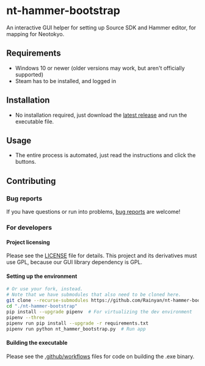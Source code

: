 # nt-hammer-bootstrap

An interactive GUI helper for setting up Source SDK and Hammer editor, for mapping for Neotokyo.

## Requirements

* Windows 10 or newer (older versions may work, but aren't officially supported)
* Steam has to be installed, and logged in

## Installation

* No installation required, just download the [latest release](https://github.com/Rainyan/nt-hammer-bootstrap/releases/latest) and run the executable file.

## Usage

* The entire process is automated, just read the instructions and click the buttons.

## Contributing

### Bug reports
If you have questions or run into problems, [bug reports](https://github.com/Rainyan/nt-hammer-bootstrap/issues) are welcome!

### For developers

#### Project licensing

Please see the [LICENSE](LICENSE) file for details. This project and its derivatives must use GPL, because our GUI library dependency is GPL.

#### Setting up the environment

```bash
# Or use your fork, instead.
# Note that we have submodules that also need to be cloned here.
git clone --recurse-submodules https://github.com/Rainyan/nt-hammer-bootstrap
cd "./nt-hammer-bootstrap"
pip install --upgrade pipenv  # For virtualizing the dev environment
pipenv --three
pipenv run pip install --upgrade -r requirements.txt
pipenv run python nt_hammer_bootstrap.py  # Run app
```

#### Building the executable

Please see the [.github/workflows](.github/workflows) files for code on building the .exe binary.

